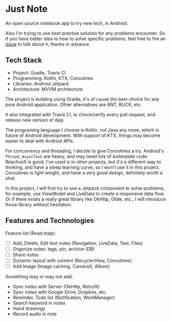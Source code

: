 # Just Note

An open source notebook app to try new tech, in Android.

Also I'm trying to use best practise solution for any problems encounter.
So if you have better idea to how to solve specific problems,
feel free to fire an [issue](https://github.com/tankery/note-app/issues) to talk about it,
thanks in advance.

## Tech Stack

- Project: Gradle, Travis CI
- Programming: Kotlin, KTX, Coroutines
- Libraries: Android Jetpack
- Architecture: MVVM architecture

The project is building using Gradle, it's of cause the best choice for any pure Android application. Other alternatives are ANT, BUCK, etc.

It also integrated with Travis CI, to check/verify every pull request, and release new version of App.

The programing language I choose is Kotlin, not Java any more, which is future of Android development.
With support of KTX, things may become easier to deal with Android APIs.

For concurrency and threading, I decide to give Coroutines a try.
Android's `Thread`, `AsyncTask` are heavy, and may need lots of boilerplate code.
ReactiveX is good, I've used is in other projects, but it's a different way to thinking,
and have a steep learning curve, so I won't use it in this project.
Coroutines is light weight, and have a very good design, definitely worth a shot.

In this project, I will first try to use a Jetpack component to solve problems,
for example, use ViewModel and LiveData to create a responsive data flow.
Or if there exists a really great library like OkHttp, Glide, etc., I will
introduce those library without hesitation.

## Features and Technologies

Feature list (Road map):

- [ ] Add, Delete, Edit text notes (Navigation, LiveData, Test, Files)
- [ ] Organize notes: tags, pin, archive (DB)
- [ ] Share notes
- [ ] Dynamic layout with content (RecyclerView, Coroutines)
- [ ] Add Image (Image caching, CameraX, Album)

Something may or may not add:

- Sync notes with Server (OkHttp, Retrofit)
- Sync notes with Google Drive, Dropbox, etc.
- Reminder, Todo list (Notification, WorkManager)
- Search keyword in notes
- Hand drawings
- Record audio in note
